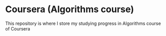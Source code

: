 # Coursera (Algorithms course)
This repository is where I store my studying progress in Algorithms course of Coursera
